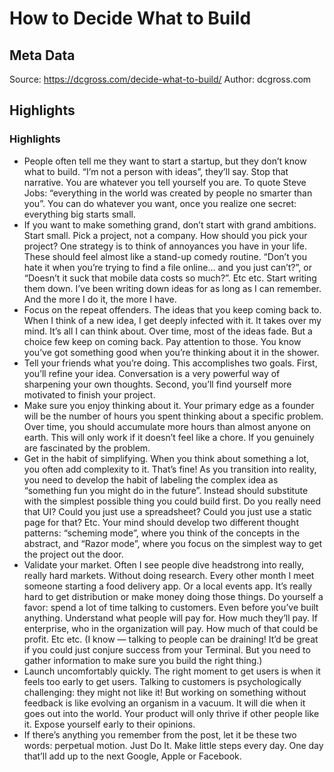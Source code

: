 # How to Decide What to Build

## Meta Data

Source:  https://dcgross.com/decide-what-to-build/ 
Author: dcgross.com

## Highlights

### Highlights

- People often tell me they want to start a startup, but they don’t know what to build. “I’m not a person with ideas”, they’ll say. Stop that narrative. You are whatever you tell yourself you are. To quote Steve Jobs: “everything in the world was created by people no smarter than you”. You can do whatever you want, once you realize one secret: everything big starts small.
- If you want to make something grand, don’t start with grand ambitions. Start small. Pick a project, not a company. How should you pick your project? One strategy is to think of annoyances you have in your life. These should feel almost like a stand-up comedy routine. “Don’t you hate it when you’re trying to find a file online… and you just can’t?”, or “Doesn’t it suck that mobile data costs so much?”. Etc etc. Start writing them down. I’ve been writing down ideas for as long as I can remember. And the more I do it, the more I have.
- Focus on the repeat offenders. The ideas that you keep coming back to. When I think of a new idea, I get deeply infected with it. It takes over my mind. It’s all I can think about. Over time, most of the ideas fade. But a choice few keep on coming back. Pay attention to those. You know you’ve got something good when you’re thinking about it in the shower.
- Tell your friends what you’re doing. This accomplishes two goals. First, you’ll refine your idea. Conversation is a very powerful way of sharpening your own thoughts. Second, you’ll find yourself more motivated to finish your project.
- Make sure you enjoy thinking about it. Your primary edge as a founder will be the number of hours you spent thinking about a specific problem. Over time, you should accumulate more hours than almost anyone on earth. This will only work if it doesn’t feel like a chore. If you genuinely are fascinated by the problem.
- Get in the habit of simplifying. When you think about something a lot, you often add complexity to it. That’s fine! As you transition into reality, you need to develop the habit of labeling the complex idea as “something fun you might do in the future”. Instead should substitute with the simplest possible thing you could build first. Do you really need that UI? Could you just use a spreadsheet? Could you just use a static page for that? Etc. Your mind should develop two different thought patterns: “scheming mode”, where you think of the concepts in the abstract, and “Razor mode”, where you focus on the simplest way to get the project out the door.
- Validate your market. Often I see people dive headstrong into really, really hard markets. Without doing research. Every other month I meet someone starting a food delivery app. Or a local events app. It’s really hard to get distribution or make money doing those things. Do yourself a favor: spend a lot of time talking to customers. Even before you’ve built anything. Understand what people will pay for. How much they’ll pay. If enterprise, who in the organization will pay. How much of that could be profit. Etc etc. (I know — talking to people can be draining! It’d be great if you could just conjure success from your Terminal. But you need to gather information to make sure you build the right thing.)
- Launch uncomfortably quickly. The right moment to get users is when it feels too early to get users. Talking to customers is psychologically challenging: they might not like it! But working on something without feedback is like evolving an organism in a vacuum. It will die when it goes out into the world. Your product will only thrive if other people like it. Expose yourself early to their opinions.
- If there’s anything you remember from the post, let it be these two words: perpetual motion. Just Do It. Make little steps every day. One day that’ll add up to the next Google, Apple or Facebook.
